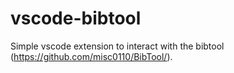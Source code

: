 # vscode-bibtool

Simple vscode extension to interact with the bibtool (https://github.com/misc0110/BibTool/).

